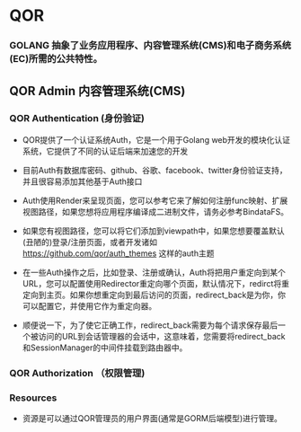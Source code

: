 # QOR

### GOLANG 抽象了业务应用程序、内容管理系统(CMS)和电子商务系统(EC)所需的公共特性。

##  QOR Admin 内容管理系统(CMS)

### QOR Authentication (身份验证)

* QOR提供了一个认证系统Auth，它是一个用于Golang web开发的模块化认证系统，它提供了不同的认证后端来加速您的开发

* 目前Auth有数据库密码、github、谷歌、facebook、twitter身份验证支持，并且很容易添加其他基于Auth接口

* Auth使用Render来呈现页面，您可以参考它来了解如何注册func映射、扩展视图路径，如果您想将应用程序编译成二进制文件，请务必参考BindataFS。

* 如果您有视图路径，您可以将它们添加到viewpath中，如果您想要覆盖默认(丑陋的)登录/注册页面，或者开发诸如 https://github.com/qor/auth_themes 这样的auth主题

* 在一些Auth操作之后，比如登录、注册或确认，Auth将把用户重定向到某个URL，您可以配置使用Redirector重定向哪个页面，默认情况下，redirct将重定向到主页。如果你想重定向到最后访问的页面，redirect_back是为你，你可以配置它，并使用它作为重定向器。

* 顺便说一下，为了使它正确工作，redirect_back需要为每个请求保存最后一个被访问的URL到会话管理器的会话中，这意味着，您需要将redirect_back和SessionManager的中间件挂载到路由器中。

### QOR Authorization （权限管理)

### Resources
* 资源是可以通过QOR管理员的用户界面(通常是GORM后端模型)进行管理。





